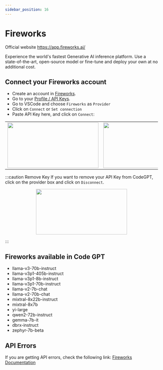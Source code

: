 ```yaml
---
sidebar_position: 16
---
```


# Fireworks
Official website https://app.fireworks.ai/

Experience the world's fastest Generative AI inference platform. Use a state-of-the-art, open-source model or fine-tune and deploy your own at no additional cost.

## Connect your Fireworks account
- Create an account in [Fireworks](https://app.fireworks.ai/login).
- Go to your [Profile / API Keys](https://app.fireworks.ai/users?tab=apps).
- Go to VSCode and choose `Fireworks` as `Provider`
- Click on `Connect` or `Set connection`
- Paste API Key here, and click on `Connect`:
  
<table>
  <tr>
    <td align="center">
      <img width="300" height="150" src="https://github.com/user-attachments/assets/304467e4-ba5e-4124-982a-eaa4f3b8f2fd" />
    </td>
    <td align="center">
      <img width="300" height="150" src="https://github.com/user-attachments/assets/8a88eeb6-7e4e-4264-a920-a585f42cf490" />
    </td>
  </tr>
</table>

  
:::caution Remove Key
If you want to remove your API Key from CodeGPT, click on the provider box and click on `Disconnect`.


<p align="center">
      <img width="300" height="150" src="https://github.com/user-attachments/assets/996db2bf-1a23-4449-be7c-de362ad1204a" />
</p>

:::

## Fireworks available in Code GPT
- llama-v3-70b-instruct
- llama-v3p1-405b-instruct
- llama-v3p1-8b-instruct
- llama-v3p1-70b-instruct
- llama-v2-7b-chat
- llama-v2-70b-chat
- mixtral-8x22b-instruct
- mixtral-8x7b
- yi-large
- qwen2-72b-instruct
- gemma-7b-it
- dbrx-instruct
- zephyr-7b-beta

## API Errors
If you are getting API errors, check the following link: [Fireworks Documentation](https://readme.fireworks.ai/docs)

